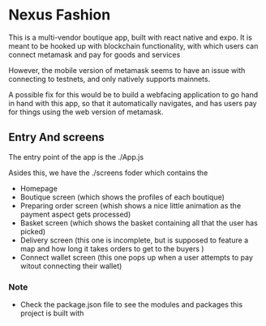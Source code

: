 # Nexus Fashion

This is a multi-vendor boutique app, built with react native and expo.
It is meant to be hooked up with blockchain functionality, with which users can connect metamask and pay for goods and services

However, the mobile version of metamask seems to have an issue with connecting to testnets, and only natively supports mainnets.

A possible fix for this would be to build a webfacing application to go hand in hand with this app, so that it automatically navigates, and has users pay for things using the web version of metamask.

## Entry And screens
The entry point of the app is the ./App.js

Asides this, we have the ./screens foder which contains the
- Homepage
- Boutique screen (which shows the profiles of each boutique)
- Preparing order screen (whish shows a nice little animation as the payment aspect gets processed)
- Basket screen (which shows the basket containing all that the user has picked)
- Delivery screen (this one is incomplete, but is supposed to feature a map and how long it takes orders to get to the buyers
)
- Connect wallet screen (this one pops up when a user attempts to pay witout connecting their wallet)

### Note
- Check the package.json file to see the modules and packages this project is built with